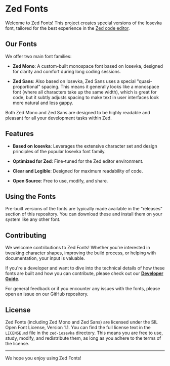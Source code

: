 # Zed Fonts

Welcome to Zed Fonts! This project creates special versions of the Iosevka font, tailored for the best experience in the [Zed code editor](https://zed.dev/).

## Our Fonts

We offer two main font families:

* **Zed Mono**: A custom-built monospace font based on Iosevka, designed for clarity and comfort during long coding sessions.

* **Zed Sans**: Also based on Iosevka, Zed Sans uses a special "quasi-proportional" spacing. This means it generally looks like a monospace font (where all characters take up the same width), which is great for code, but it subtly adjusts spacing to make text in user interfaces look more natural and less gappy.

Both Zed Mono and Zed Sans are designed to be highly readable and pleasant for all your development tasks within Zed.

## Features

* **Based on Iosevka**: Leverages the extensive character set and design principles of the popular Iosevka font family.

* **Optimized for Zed**: Fine-tuned for the Zed editor environment.

* **Clear and Legible**: Designed for maximum readability of code.

* **Open Source**: Free to use, modify, and share.

## Using the Fonts

Pre-built versions of the fonts are typically made available in the "releases" section of this repository. You can download these and install them on your system like any other font.

## Contributing

We welcome contributions to Zed Fonts! Whether you're interested in tweaking character shapes, improving the build process, or helping with documentation, your input is valuable.

If you're a developer and want to dive into the technical details of how these fonts are built and how you can contribute, please check out our [**Developer Guide**](CONTRIBUTING.md).

For general feedback or if you encounter any issues with the fonts, please open an issue on our GitHub repository.

## License

Zed Fonts (including Zed Mono and Zed Sans) are licensed under the SIL Open Font License, Version 1.1. You can find the full license text in the `LICENSE.md` file in the `zed-iosevka` directory. This means you are free to use, study, modify, and redistribute them, as long as you adhere to the terms of the license.

---

We hope you enjoy using Zed Fonts!
